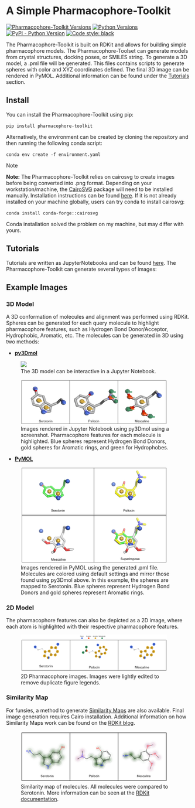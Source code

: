 # A Simple Pharmacophore-Toolkit

[![Pharmacophore-Toolkit Versions](https://img.shields.io/pypi/v/pharmacophore-toolkit.svg?label=Pharmacophore-Toolkit&color=blue)](https://pypi.org/project/pharmacophore-toolkit/)
[![Python Versions](https://img.shields.io/pypi/pyversions/pharmacophore-toolkit?style=flat&logo=python&logoColor=white)](https://pypi.org/project/mol-inspector/)
[![PyPI - Python Version](https://img.shields.io/pypi/v/pharmacophore-toolkit.svg)](https://pypi.org/project/pharmacophore-toolkit/)
[![Code style: black](https://img.shields.io/badge/code%20style-black-000000.svg)](https://github.com/psf/black)

The Pharmacophore-Toolkit is built on RDKit and allows for building simple pharmacophore models. The
Pharmacophore-Toolset can generate models from crystal structures, docking poses, or SMILES string. To generate a 3D
model, a .pml file will be generated. This files contains scripts to generate spheres with color and XYZ coordinates
defined. The final 3D image can be rendered in PyMOL. Additional information can be found under the
[Tutorials](tutorials/) section.

## Install

You can install the Pharmacophore-Toolkit using pip:

```
pip install pharmacophore-toolkit
```

Alternatively, the environment can be created by cloning the repository and then running the following conda script:

```
conda env create -f environment.yaml
```

> [!NOTE]
> **Note:** The Pharmacophore-Toolkit relies on cairosvg to create images before being converted into .png format.
> Depending on your
> workstation/machine, the [CairoSVG](https://github.com/Kozea/CairoSVG) package will need to be installed manually.
> Installation instructions can be found [here](https://cairosvg.org). If it is not already installed on your machine
> globally,
> users can try conda to install cairosvg:

```
conda install conda-forge::cairosvg
```

Conda installation solved the problem on my machine, but may differ with yours.

## Tutorials

Tutorials are written as JupyterNotebooks and can be found [here](tutorials/). The Pharmacophore-Toolkit can generate 
several types of images:

## Example Images

### 3D Model

A 3D conformation of molecules and alignment was performed using RDKit. Spheres can be generated for each query
molecule to highlight pharmacophore features, such as Hydrogen Bond Donor/Acceptor, Hydrophobic, Aromatic, etc. The
molecules can be generated in 3D using two methods:

- **[py3Dmol](https://github.com/3dmol/3Dmol.js)**

<figure>
    <img src="img/pharmacophore-demo.gif" width="400">
    <figcaption>
    The 3D model can be interactive in a Jupyter Notebook.
    </figcaption>
</figure>

<figure>
    <img src="img/3d_example_py3dmol.png" width="400">
    <figcaption>
    Images rendered in Jupyter Notebook using py3Dmol using a screenshot. Pharmacophore features for each molecule is 
    highlighted. Blue spheres represent Hydrogen Bond Donors, gold spheres for Aromatic rings, and green for 
    Hydrophobes. 
    </figcaption>
</figure>



- **[PyMOL](https://pymol.org)**

<figure>
    <img src="img/3d_example_pymol.png" width="400">
    <figcaption>
    Images rendered in PyMOL using the generated .pml file. Molecules are colored using default settings and mirror 
    those found using py3Dmol above. In this example, the spheres are mapped to Serotonin. Blue spheres represent 
    Hydrogen Bond Donors and gold spheres represent Aromatic rings.  
    </figcaption>
</figure>

### 2D Model

The pharmacophore features can also be depicted as a 2D image, where each atom is highlighted with their respective
pharmacophore features.

<figure>
    <img src="img/2d_pharmacophore.png" width="400">
    <figcaption>
    2D Pharmacophore images. Images were lightly edited to remove duplicate figure legends. 
    </figcaption>
</figure>

### Similarity Map

For funsies, a method to generate [Similarity Maps](https://jcheminf.biomedcentral.com/articles/10.1186/1758-2946-5-43)
are also available. Final image generation requires Cairo installation. Additional information on how Similarity Maps
work can be found on
the [RDKit blog](https://greglandrum.github.io/rdkit-blog/posts/2020-01-03-similarity-maps-with-new-drawing-code.html).

<figure>
    <img src="img/similarity_exmaple.png" width="400">
    <figcaption>
    Similarity map of molecules. All molecules were compared to Serotonin. More information can be seen
    at the <a href="https://www.rdkit.org/docs/source/rdkit.Chem.Draw.SimilarityMaps.html">RDKit documentation</a>.
    </figcaption>
</figure>